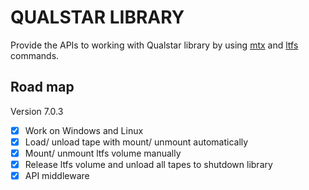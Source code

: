 # QUALSTAR LIBRARY

Provide the APIs to working with Qualstar library by using [mtx](https://github.com/hrchu/mtx) and [ltfs](https://www.ibm.com/docs/en/spectrum-archive-le) commands.

## Road map

Version 7.0.3

- [x] Work on Windows and Linux
- [x] Load/ unload tape with mount/ unmount automatically
- [x] Mount/ unmount ltfs volume manually
- [x] Release ltfs volume and unload all tapes to shutdown library
- [x] API middleware